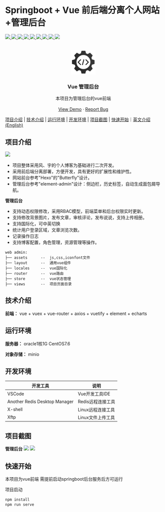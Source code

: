 # <a name="readme-top">Springboot + Vue 前后端分离个人网站+管理后台</a>

<p >
   <a target="_blank" href="#">
      <img src="https://img.shields.io/hexpm/l/plug.svg"/>
      <img src="https://img.shields.io/badge/JDK-1.8+-green.svg"/>
      <img src="https://img.shields.io/badge/springboot-2.4.2.RELEASE-green"/>
      <img src="https://img.shields.io/badge/vue-2.5.17-green"/>
      <img src="https://img.shields.io/badge/mysql-8.0.20-green"/>
      <img src="https://img.shields.io/badge/mybatis--plus-3.4.0-green"/>
      <img src="https://img.shields.io/badge/redis-6.0.5-green"/>
      <img src="https://img.shields.io/badge/elasticsearch-7.9.2-green"/>
      <img src="https://img.shields.io/badge/rabbitmq-3.8.5-green"/>
   </a>
</p>

<!-- PROJECT LOGO -->
<br />
<div align="center">
  <a href="https://github.com/Wayne-HJ/vue-web-admin">
    <img src="public/logo.png" alt="Logo" width="80" height="80">
  </a>
  <h3 align="center">Vue 管理后台</h3>
  <p align="center">
    本项目为管理后台的vue前端
    <br />
    <!-- <a href="https://github.com/Wayne-HJ/vue-web-admin"><strong>Explore the docs »</strong></a> -->
    <!-- <br /> -->
    <br />
    <a href="https://manage.jianght.eu.org">View Demo</a>
    ·
    <a href="https://github.com/Wayne-HJ/vue-web-admin/issues">Report Bug</a>
    <!-- ·
    <a href="https://github.com/Wayne-HJ/vue-web-admin/issues">Request Feature</a> -->
  </p>
</div>

[项目介绍](#项目介绍) | [技术介绍](#技术介绍) | [运行环境](#运行环境) | [开发环境](#开发环境) | [项目截图](#项目截图) | [快速开始](#快速开始)｜[英文介绍(English)](README.md)
<!-- ABOUT THE PROJECT -->
## 项目介绍
![](https://cdn.jsdelivr.net/gh/Wayne-HJ/pictures@main/img/20230603234349.png)

- 项目整体采用风、宇的个人博客为基础进行二次开发。
- 采用前后端分离部署，方便开发，具有更好的扩展性和维护性。
- 网站前台参考"Hexo"的"Butterfly"设计。
- 管理后台参考"element-admin"设计：侧边栏，历史标签，自动生成面包屑导航。

**管理后台**
- 支持动态权限修改，采用RBAC模型，前端菜单和后台权限实时更新。
- 支持修改背景图片，发布文章，审核评论，发布说说，支持上传相册。
- 支持国际化，可中英切换
- 统计用户登录区域，文章浏览次数。
- 记录操作日志
- 支持博客配置，角色管理，资源管理等操作。

```
web admin:
├── assets      --  js,css,iconfont文件
├── layout      --  通用vue组件
├── locales     --  vue国际化
├── router      --  vue路由
├── store       --  vue状态管理
├── views       --  项目页面目录
```

## 技术介绍

**前端：** vue + vuex + vue-router + axios + vuetify + element + echarts

## 运行环境

**服务器：** oracle1核1G CentOS7.6

**对象存储：** minio

## 开发环境

|开发工具|说明|
|-|-|
|VSCode|Vue开发工具IDE|
|Another Redis Desktop Manager|Redis远程连接工具|
|X-shell|Linux远程连接工具|
|Xftp|Linux文件上传工具|


## 项目截图
**管理后台**
![](https://cdn.jsdelivr.net/gh/Wayne-HJ/pictures@main/img/20230603234349.png)
![](https://cdn.jsdelivr.net/gh/Wayne-HJ/pictures@main/img/202306111700664.png)
## 快速开始
本项目为vue前端
需提前启动springboot后台服务后方可运行

项目启动

```
npm install
npm run serve
```
